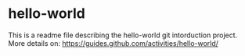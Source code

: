# hello-world

This is a readme file describing the hello-world git intorduction project.
More details on: https://guides.github.com/activities/hello-world/
